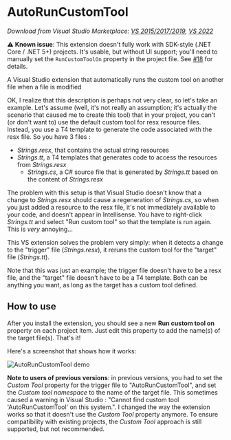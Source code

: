 AutoRunCustomTool
=================

*Download from Visual Studio Marketplace: [VS 2015/2017/2019](https://marketplace.visualstudio.com/items?itemName=ThomasLevesque.AutoRunCustomTool), [VS 2022](https://marketplace.visualstudio.com/items?itemName=ThomasLevesque.AutoRunCustomTool2022)*

⚠ **Known issue**: This extension doesn't fully work with SDK-style (.NET Core / .NET 5+) projects. It's usable, but without UI support; you'll need to manually set the `RunCustomToolOn` property in the project file. See [#18](https://github.com/thomaslevesque/AutoRunCustomTool/issues/18#issuecomment-1053609437) for details.

A Visual Studio extension that automatically runs the custom tool on another file when a file is modified

OK, I realize that this description is perhaps not very clear, so let's take an example. Let's assume (well, it's not really an assumption; it's actually the scenario that caused me to create this tool) that in your project, you can't (or don't want to) use the default custom tool for resx resource files. Instead, you use a T4 template to generate the code associated with the resx file. So you have 3 files :

- *Strings.resx*, that contains the actual string resources
- *Strings.tt*, a T4 templates that generates code to access the resources from *Strings.resx*
  - *Strings.cs*, a C# source file that is generated by *Strings.tt* based on the content of *Strings.resx*

The problem with this setup is that Visual Studio doesn't know that a change to *Strings.resx* should cause a regeneration of *Strings.cs*, so when you just added a resource to the resx file, it's not immediately available to your code, and doesn't appear in Intellisense. You have to right-click *Strings.tt* and select "Run custom tool" so that the template is run again. This is *very* annoying...

This VS extension solves the problem very simply: when it detects a change to the "trigger" file (*Strings.resx*), it reruns the custom tool for the "target" file (*Strings.tt*).

Note that this was just an example; the trigger file doesn't have to be a resx file, and the "target" file doesn't have to be a T4 template. Both can be anything you want, as long as the target has a custom tool defined.


How to use
----------

After you install the extension, you should see a new **Run custom tool on** property on each project item. Just edit this property to add the name(s) of the target file(s). That's it!

Here's a screenshot that shows how it works:

![AutoRunCustomTool demo](img/screenshot-annotated-2.0.png)

**Note to users of previous versions**: in previous versions, you had to set the *Custom Tool* property for the trigger file to "AutoRunCustomTool", and set the *Custom tool namespace* to the name of the target file. This sometimes caused a warning in Visual Studio :  "Cannot find custom tool 'AutoRunCustomTool' on this system.". I changed the way the extension works so that it doesn't use the *Custom Tool* property anymore. To ensure compatibility with existing projects, the *Custom Tool* approach is still supported, but not recommended.
